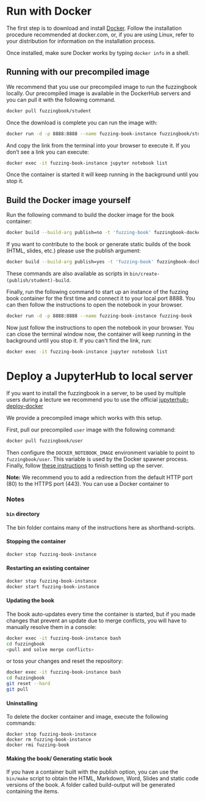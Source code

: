 # Run with Docker

The first step is to download and install [Docker](https://www.docker.com/). Follow the installation procedure recommended at docker.com, or, if you are using Linux, refer to your distribution for information on the installation process.

Once installed, make sure Docker works by typing `docker info` in a shell.

## Running with our precompiled image

We recommend that you use our precompiled image to run the fuzzingbook locally. Our precompiled image is available in the DockerHub servers and you can pull it with the following command.

```bash
docker pull fuzzingbook/student
```

Once the download is complete you can run the image with:

```bash
docker run -d -p 8888:8888 --name fuzzing-book-instance fuzzingbook/student
```

And copy the link from the terminal into your browser to execute it. If you don’t see a link you can execute: 

```bash
docker exec -it fuzzing-book-instance jupyter notebook list
```

Once the container is started it will keep running in the background until you stop it.

## Build the Docker image yourself

Run the following command to build the docker image for the book container:

```bash
docker build --build-arg publish=no -t 'fuzzing-book' fuzzingbook-dockerenv
```

If you want to contribute to the book or generate static builds of the book (HTML, slides, etc.) please use the publish argument:

```bash
docker build --build-arg publish=yes -t 'fuzzing-book' fuzzingbook-dockerenv
```

These commands are also available as scripts in `bin/create-(publish/student)-build`.

Finally, run the following command to start up an instance of the fuzzing book container for the first time and connect it to your local port 8888. You can then follow the instructions to open the notebook in your browser.

```bash
docker run -d -p 8888:8888 --name fuzzing-book-instance fuzzing-book
```

Now just follow the instructions to open the notebook in your browser. You can close the terminal window now, the container will keep running in the background until you stop it. If you can't find the link, run:
```bash
docker exec -it fuzzing-book-instance jupyter notebook list
```

# Deploy a JupyterHub to local server

If you want to install the fuzzingbook in a server, to be used by multiple users during a lecture we recommend you to use the official [jupyterhub-deploy-docker](https://github.com/jupyterhub/jupyterhub-deploy-docker)

We provide a precompiled image which works with this setup.

First, pull our precompiled `user` image with the following command:

```bash
docker pull fuzzingbook/user
```

Then configure the `DOCKER_NOTEBOOK_IMAGE` environment variable to point to `fuzzingbook/user`. This variable is used by the Docker spawner process. 
Finally, follow [these instructions](https://github.com/jupyterhub/jupyterhub-deploy-docker/blob/master/README.md) to finish setting up the server.

__Note:__ We recommend you to add a redirection from the default HTTP port (80) to the HTTPS port (443). You can use a Docker container to  

### Notes

#### `bin` directory
The bin folder contains many of the instructions here as shorthand-scripts.

#### Stopping the container
```bash
docker stop fuzzing-book-instance
```

#### Restarting an existing container
```bash
docker stop fuzzing-book-instance
docker start fuzzing-book-instance
```

#### Updating the book
The book auto-updates every time the container is started, but if you made changes that prevent an update due to merge conflicts, you will have to manually resolve them in a console:
```bash
docker exec -it fuzzing-book-instance bash
cd fuzzingbook
<pull and solve merge conflicts>
```

or toss your changes and reset the repository:
```bash
docker exec -it fuzzing-book-instance bash
cd fuzzingbook
git reset --hard
git pull
```

#### Uninstalling
To delete the docker container and image, execute the following commands:
```shell
docker stop fuzzing-book-instance
docker rm fuzzing-book-instance
docker rmi fuzzing-book
```

#### Making the book/ Generating static book
If you have a container built with the publish option, you can use the `bin/make` script to obtain the HTML, Markdown, Word, Slides and static code versions of the book. A folder called build-output will be generated containing the items.
